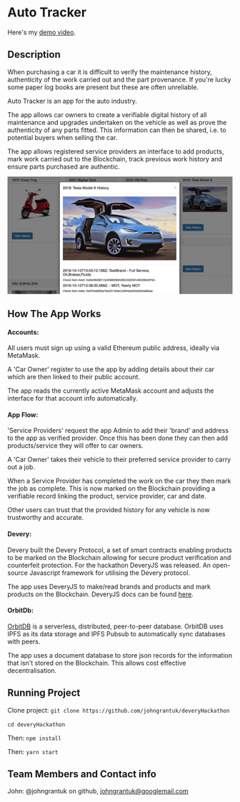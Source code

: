 # Auto Tracker

Here's my [demo video](https://youtu.be/jE6Wx_ODre4).

## Description

When purchasing a car it is difficult to verify the maintenance history, authenticity of the work carried out and the part provenance. If you're lucky some paper log books are present but these are often unreliable.

Auto Tracker is an app for the auto industry.

The app allows car owners to create a verifiable digital history of all maintenance and upgrades undertaken on the vehicle as well as prove the authenticity of any parts fitted. This information can then be shared, i.e. to potential buyers when selling the car.

The app allows registered service providers an interface to add products, mark work carried out to the Blockchain, track previous work history and ensure parts purchased are authentic.

![Screenshot](ScreenShot.png)

## How The App Works

#### Accounts:

All users must sign up using a valid Ethereum public address, ideally via MetaMask.

A 'Car Owner' register to use the app by adding details about their car which are then linked to their public account.

The app reads the currently active MetaMask account and adjusts the interface for that account info automatically.

#### App Flow:

'Service Providers' request the app Admin to add their 'brand' and address to the app as verified provider. Once this has been done they can then add products/service they will offer to car owners.

A 'Car Owner' takes their vehicle to their preferred service provider to carry out a job.

When a Service Provider has completed the work on the car they then mark the job as complete. This is now marked on the Blockchain providing a verifiable record linking the product, service provider, car and date.

Other users can trust that the provided history for any vehicle is now trustworthy and accurate.

#### Devery:

Devery built the Devery Protocol, a set of smart contracts enabling products to be marked on the Blockchain allowing for secure product verification and counterfeit protection. For the hackathon DeveryJS was released. An open-source Javascript framework for utilising the Devery protocol.

The app uses DeveryJS to make/read brands and products and mark products on the Blockchain. DeveryJS docs can be found [here](https://devery.github.io/deveryjs/index.html).


#### OrbitDb:

[OrbitDB](https://github.com/orbitdb/orbit-db) is a serverless, distributed, peer-to-peer database. OrbitDB uses IPFS as its data storage and IPFS Pubsub to automatically sync databases with peers.

The app uses a document database to store json records for the information that isn't stored on the Blockchain. This allows cost effective decentralisation.

## Running Project

Clone project: ```git clone https://github.com/johngrantuk/deveryHackathon```

```cd deveryHackathon```

Then: ```npm install```

Then: ```yarn start```

## Team Members and Contact info

John: @johngrantuk on github, johngrantuk@googlemail.com
